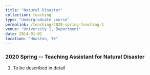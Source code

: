 ```yaml
---
title: "Natural Disaster"
collection: teaching
type: "Undergraduate course"
permalink: /teaching/2020-spring-teaching-1
venue: "University 1, Department"
date: 2014-01-01
location: "Houston, TX"
---
```


### 2020 Spring -- Teaching Assistant for Natural Disaster
1. To be described in detail